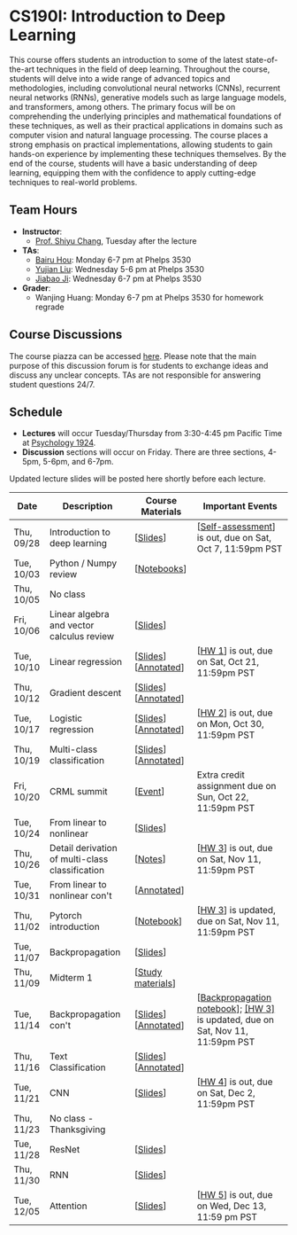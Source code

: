 # CS190I: Introduction to Deep Learning

This course offers students an introduction to some of the latest state-of-the-art techniques in the field of deep learning. Throughout the course, students will delve into a wide range of advanced topics and methodologies, including convolutional neural networks (CNNs), recurrent neural networks (RNNs), generative models such as large language models, and transformers, among others. The primary focus will be on comprehending the underlying principles and mathematical foundations of these techniques, as well as their practical applications in domains such as computer vision and natural language processing. The course places a strong emphasis on practical implementations, allowing students to gain hands-on experience by implementing these techniques themselves. By the end of the course, students will have a basic understanding of deep learning, equipping them with the confidence to apply cutting-edge techniques to real-world problems.

## Team Hours
- **Instructor**: 
	- [Prof. Shiyu Chang](https://code-terminator.github.io/), Tuesday after the lecture
- **TAs**:
	- [Bairu Hou](https://hbr690188270.github.io/): Monday 6-7 pm at Phelps 3530
	- [Yujian Liu](https://yujianll.github.io/): Wednesday 5-6 pm at Phelps 3530
	- [Jiabao Ji](https://question406.github.io/): Wednesday 6-7 pm at Phelps 3530
 - **Grader**:
	- Wanjing Huang: Monday 6-7 pm at Phelps 3530 for homework regrade

## Course Discussions

The course piazza can be accessed [here](https://piazza.com/class/ln3hlxl8la64ju/). Please note that the main purpose of this discussion forum is for students to exchange ideas and discuss any unclear concepts.  TAs are not responsible for answering student questions 24/7.

## Schedule
- **Lectures** will occur Tuesday/Thursday from 3:30-4:45 pm Pacific Time at [Psychology 1924](https://classrooms.ucsb.edu/classroom-inventory/psych-1924).
- **Discussion** sections will occur on Friday.  There are three sections, 4-5pm, 5-6pm, and 6-7pm. 

Updated lecture slides will be posted here shortly before each lecture. 

| Date        | Description                   | Course Materials | Important Events                                       |
|-------------|-------------------------------|------------------|--------------------------------------------------------|
| Thu, 09/28 | Introduction to deep learning | [[Slides](https://ucsb.instructure.com/courses/15056/files?preview=1464816)]   | [[Self-assessment](https://colab.research.google.com/drive/11t0o-8FYx7TI9jFMuYMFPaHRkn1_3L_H?usp=sharing)] is out, due on Sat, Oct 7, 11:59pm PST |
| Tue, 10/03  | Python / Numpy review         | [[Notebooks](https://ucsb.instructure.com/courses/15056/files?preview=1481869)]                 |                                                        |
| Thu, 10/05  | No class                              |                  |                                                        |
| Fri, 10/06  | Linear algebra and vector calculus review | [[Slides](https://ucsb.instructure.com/courses/15056/files?preview=1501742)]  |                                                        |
| Tue, 10/10  | Linear regression | [[Slides](https://ucsb.instructure.com/courses/15056/files?preview=1526741)] [[Annotated](https://ucsb.instructure.com/courses/15056/files?preview=1538748)]  | [[HW 1](https://colab.research.google.com/drive/17K4joVZ2sbSckb-tVvEDFcn5jJb5AL-L?usp=sharing)] is out, due on Sat, Oct 21, 11:59pm PST                                                        |
| Thu, 10/12  | Gradient descent | [[Slides](https://ucsb.instructure.com/courses/15056/files?preview=1538751)] [[Annotated](https://ucsb.instructure.com/courses/15056/files?preview=1573615)] |                                                        |
| Tue, 10/17  | Logistic regression | [[Slides](https://ucsb.instructure.com/courses/15056/files?preview=1573616)] [[Annotated](https://ucsb.instructure.com/courses/15056/files?preview=1590072)] | [[HW 2](https://colab.research.google.com/drive/1SoX_a7RTLWc_1ZPuIdrUzTby9bAB9omn?usp=sharing)] is out, due on Mon, Oct 30, 11:59pm PST                                                        |
| Thu, 10/19  | Multi-class classification | [[Slides](https://ucsb.instructure.com/courses/15056/files?preview=1591834)] [[Annotated](https://ucsb.instructure.com/courses/15056/files?preview=1621175)]   |                                                        |
| Fri, 10/20  | CRML summit | [[Event](https://ml.ucsb.edu/events/summit/responsible-machine-learning-summit-2023)]  | Extra credit assignment due on Sun, Oct 22, 11:59pm PST                                                       |
| Tue, 10/24  | From linear to nonlinear | [[Slides](https://ucsb.instructure.com/courses/15056/files?preview=1621135)]  |                                                        |
| Thu, 10/26  | Detail derivation of multi-class classification | [[Notes](https://ucsb.instructure.com/courses/15056/files?preview=1644770)]  | [[HW 3](https://drive.google.com/file/d/1bwihv-qtN-2u_98G4nZITJhPszpyYkMC/view?usp=sharing)] is out, due on Sat, Nov 11, 11:59pm PST                                                       | 
| Tue, 10/31  | From linear to nonlinear con't | [[Annotated](https://ucsb.instructure.com/courses/15056/files?preview=1699793)]  |                                                        |
| Thu, 11/02  | Pytorch introduction | [[Notebook](https://drive.google.com/file/d/1GJreWiIz8-s3tJb1iAAD3M8uipsBiEBx/view?usp=sharing)] | [[HW 3](https://drive.google.com/file/d/1GJreWiIz8-s3tJb1iAAD3M8uipsBiEBx/view?usp=sharing)] is updated, due on Sat, Nov 11, 11:59pm PST |
| Tue, 11/07  | Backpropagation | [[Slides](https://ucsb.instructure.com/courses/15056/files?preview=1714214)]  |                                                        |
| Thu, 11/09  | Midterm 1 | [[Study materials](https://ucsb.instructure.com/courses/15056/files?preview=1718641)]  |                                                        |
| Tue, 11/14  | Backpropagation con't | [[Slides](https://ucsb.instructure.com/courses/15056/files?preview=1714214)]  [[Annotated](https://ucsb.instructure.com/courses/15056/files?preview=1815867)]  | [[Backpropagation notebook](https://colab.research.google.com/drive/118_PkVisQrkaueKSufBnlSH5KlMhNu3t?usp=sharing)]; [[HW 3]](https://colab.research.google.com/drive/1T5BWOKcEpD1TYLXDpImnLRMp318KfPdQ?usp=sharing) is updated, due on Sat, Nov 11, 11:59pm PST |
| Thu, 11/16  | Text Classification | [[Slides](https://ucsb.instructure.com/courses/15056/files?preview=1784708)]  [[Annotated](https://ucsb.instructure.com/courses/15056/files?preview=1815868)]  |                                                        |
| Tue, 11/21  | CNN | [[Slides](https://ucsb.instructure.com/courses/15056/files?preview=1815833)]  |  [[HW 4](https://colab.research.google.com/drive/10w5gJMs8FWi5Zex7PtuIgxRLl26PMtjl?usp=sharing)] is out, due on Sat, Dec 2, 11:59pm PST                                                      |
| Thu, 11/23  | No class - Thanksgiving                             |                  |                                                        |
| Tue, 11/28  | ResNet | [[Slides](https://ucsb.instructure.com/courses/15056/files?preview=1850993)]  |      |
| Thu, 11/30  | RNN | [[Slides](https://ucsb.instructure.com/courses/15056/files?preview=1871563)]  |      |
| Tue, 12/05  | Attention | [[Slides](https://ucsb.instructure.com/courses/15056/files?preview=1915261)]  | [[HW 5](https://colab.research.google.com/drive/19KigSjV5VlEqn2Pcb8CVh1hjX2eXwL02?usp=sharing)] is out, due on Wed, Dec 13, 11:59 pm PST     |
